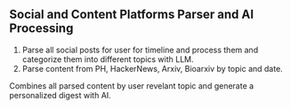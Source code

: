 ## Social and Content Platforms Parser and AI Processing

1) Parse all social posts for user for timeline and process them and categorize them into different topics with LLM. 
2) Parse content from PH, HackerNews, Arxiv, Bioarxiv by topic and date. 

Combines all parsed content by user revelant topic and generate a personalized digest with AI. 

